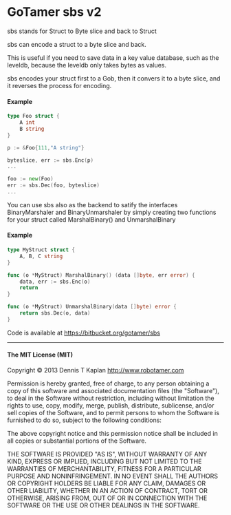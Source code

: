 GoTamer sbs v2
==============

sbs stands for Struct to Byte slice and back to Struct

sbs can encode a struct to a byte slice and back.

This is useful if you need to save data in a key value database, such as the leveldb, because the leveldb only takes bytes as values.

sbs encodes your struct first to a Gob, then it convers it to a byte slice, and it reverses the process for encoding.

#### Example
```go
type Foo struct {
	A int
	B string
}

p := &Foo{111,"A string"}

byteslice, err := sbs.Enc(p)
...

foo := new(Foo)
err := sbs.Dec(foo, byteslice)
...
```

You can use sbs also as the backend to satify the interfaces
BinaryMarshaler and BinaryUnmarshaler by simply creating two functions for your struct called MarshalBinary() and UnmarshalBinary

#### Example
```go
type MyStruct struct {
    A, B, C string
}

func (o *MyStruct) MarshalBinary() (data []byte, err error) {
    data, err := sbs.Enc(o)
    return
}

func (o *MyStruct) UnmarshalBinary(data []byte) error {
    return sbs.Dec(o, data)
}
```

Code is available at <https://bitbucket.org/gotamer/sbs>

________________________________________________________

#### The MIT License (MIT)

Copyright © 2013 Dennis T Kaplan <http://www.robotamer.com>

Permission is hereby granted, free of charge, to any person obtaining a copy of this software and associated documentation files (the "Software"), to deal in the Software without restriction, including without limitation the rights to use, copy, modify, merge, publish, distribute, sublicense, and/or sell copies of the Software, and to permit persons to whom the Software is furnished to do so, subject to the following conditions:

The above copyright notice and this permission notice shall be included in all copies or substantial portions of the Software.

THE SOFTWARE IS PROVIDED "AS IS", WITHOUT WARRANTY OF ANY KIND, EXPRESS OR IMPLIED, INCLUDING BUT NOT LIMITED TO THE WARRANTIES OF MERCHANTABILITY, FITNESS FOR A PARTICULAR PURPOSE AND NONINFRINGEMENT. IN NO EVENT SHALL THE AUTHORS OR COPYRIGHT HOLDERS BE LIABLE FOR ANY CLAIM, DAMAGES OR OTHER LIABILITY, WHETHER IN AN ACTION OF CONTRACT, TORT OR OTHERWISE, ARISING FROM, OUT OF OR IN CONNECTION WITH THE SOFTWARE OR THE USE OR OTHER DEALINGS IN THE SOFTWARE.
